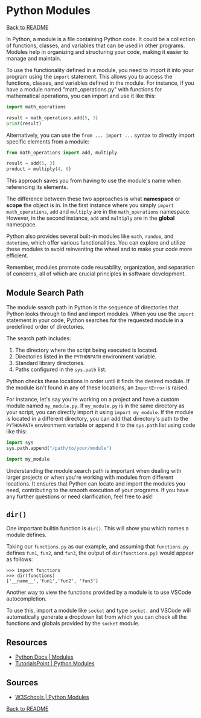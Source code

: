 # Python Modules

[Back to README](README.md)

In Python, a module is a file containing Python code. It could be a collection of functions, classes, and variables that can be used in other programs. Modules help in organizing and structuring your code, making it easier to manage and maintain.

To use the functionality defined in a module, you need to import it into your program using the `import` statement. This allows you to access the functions, classes, and variables defined in the module. For instance, if you have a module named "math_operations.py" with functions for mathematical operations, you can import and use it like this:

```py
import math_operations

result = math_operations.add(5, 3)
print(result)
```

Alternatively, you can use the `from ... import ...` syntax to directly import specific elements from a module:

```py
from math_operations import add, multiply

result = add(5, 3)
product = multiply(4, 6)
```

This approach saves you from having to use the module's name when referencing its elements.

The difference between these two approaches is what **namespace** or **scope** the object is in.  In the first instance where you simply `import math_operations`, `add` and `multiply` are in the `math_operations` namespace.  However, in the second instance, `add` and `multiply` are in the **global** namespace.

Python also provides several built-in modules like `math`, `random`, and `datetime`, which offer various functionalities. You can explore and utilize these modules to avoid reinventing the wheel and to make your code more efficient.

Remember, modules promote code reusability, organization, and separation of concerns, all of which are crucial principles in software development. 

## Module Search Path

The module search path in Python is the sequence of directories that Python looks through to find and import modules. When you use the `import` statement in your code, Python searches for the requested module in a predefined order of directories.

The search path includes:

1. The directory where the script being executed is located.
2. Directories listed in the `PYTHONPATH` environment variable.
3. Standard library directories.
4. Paths configured in the `sys.path` list.

Python checks these locations in order until it finds the desired module. If the module isn't found in any of these locations, an `ImportError` is raised.

For instance, let's say you're working on a project and have a custom module named `my_module.py`. If `my_module.py` is in the same directory as your script, you can directly import it using `import my_module`. If the module is located in a different directory, you can add that directory's path to the `PYTHONPATH` environment variable or append it to the `sys.path` list using code like this:

```py
import sys
sys.path.append("/path/to/your/module")

import my_module
```

Understanding the module search path is important when dealing with larger projects or when you're working with modules from different locations. It ensures that Python can locate and import the modules you need, contributing to the smooth execution of your programs. If you have any further questions or need clarification, feel free to ask!


## `dir()`

One important builtin function is `dir()`. This will show you which names a module defines.

Taking our `functions.py` as our example, and assuming that `functions.py` defines `fun1`, `fun2`, and `fun3`, the output of `dir(functions.py)` would appear as follows:
```python-repl
>>> import functions
>>> dir(functions)
['__name__','fun1','fun2', 'fun3']
```

Another way to view the functions provided by a module is to use VSCode autocompletion.

To use this, import a module like `socket` and type `socket.` and VSCode will automatically generate a dropdown list from which you can check all the functions and globals provided by the `socket` module.

## Resources
- [Python Docs | Modules](https://docs.python.org/3/tutorial/modules.html)
- [TutorialsPoint | Python Modules](https://www.tutorialspoint.com/python/python_modules.htm)

## Sources
- [W3Schools | Python Modules](https://www.w3schools.com/python/python_modules.asp)

[Back to README](README.md)